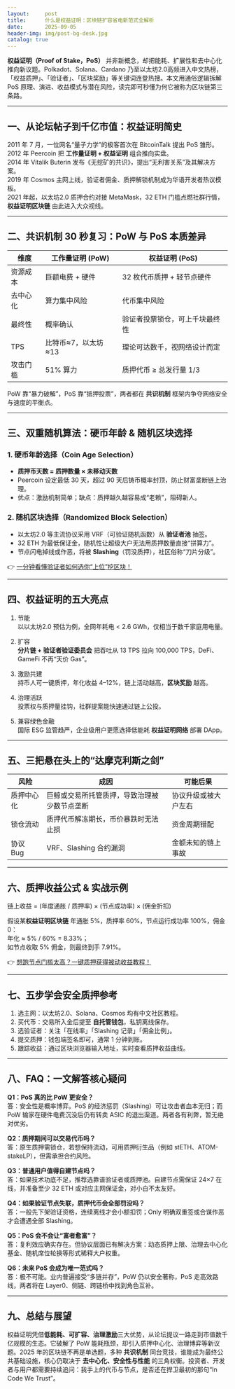 ```yaml
---
layout:     post
title:      什么是权益证明：区块链扩容省电新范式全解析
date:       2025-09-05
header-img: img/post-bg-desk.jpg
catalog: true
---
```


**权益证明（Proof of Stake，PoS）** 并非新概念，却把能耗、扩展性和去中心化推向新议题。Polkadot、Solana、Cardano 乃至以太坊2.0高频进入中文热榜，「权益质押」、「验证者」、「区块奖励」等关键词连登热搜。本文用通俗逻辑拆解 PoS 原理、演进、收益模式与潜在风险，读完即可秒懂为何它被称为区块链第三条路。

---

## 一、从论坛帖子到千亿市值：权益证明简史

2011 年 7 月，一位网名“量子力学”的极客首次在 BitcoinTalk 提出 PoS 雏形。  
2012 年 Peercoin 把 **工作量证明 + 权益证明** 组合推向实盘。  
2014 年 Vitalik Buterin 发布《无挖矿的共识》，提出“无利害关系”及其解决方案。  
2019 年 Cosmos 主网上线，验证者佣金、质押解锁机制成为华语开发者热议模板。  
2021 年起，以太坊2.0 质押合约对接 MetaMask，32 ETH 门槛点燃社群行情，**权益证明区块链** 由此进入大众视线。

---

## 二、共识机制 30 秒复习：PoW 与 PoS 本质差异

| 维度 | 工作量证明 (PoW) | 权益证明 (PoS) |
|---|---|---|
| 资源成本 | 巨额电费 + 硬件 | 32 枚代币质押 + 轻节点硬件 |
| 去中心化 | 算力集中风险 | 代币集中风险 |
| 最终性 | 概率确认 | 验证者投票锁仓，可上千块最终性 |
| TPS | 比特币≈7，以太坊≈13 | 理论可达数千，视网络设计而定 |
| 攻击门槛 | 51% 算力 | 质押代币 ≥ 总发行量 1/3 |

PoW 靠“暴力破解”，PoS 靠“抵押投票”，两者都在 **共识机制** 框架内争夺网络安全与速度的平衡点。

---

## 三、双重随机算法：硬币年龄 & 随机区块选择

### 1. 硬币年龄选择（Coin Age Selection）
- **质押币天数 = 质押数量 × 未移动天数**
- Peercoin 设定最低 30 天，超过 90 天后铸币概率封顶，防止财富垄断链上治理。
- 优点：激励机制简单；缺点：质押越久越容易成“老赖”，阻碍新人。

### 2. 随机区块选择（Randomized Block Selection）
- 以太坊2.0 等主流协议采用 VRF（可验证随机函数）从 **验证者池** 抽签。
- 32 ETH 为最低保证金，随机性让超级大户无法用质押数量直接“拼算力”。
- 节点闪电掉线或作恶，将被 **Slashing**（罚没质押），社区俗称“刀片分级”。

👉 [一分钟看懂验证者如何选你“上位”挖区块！](https://okxdog.com/)

---

## 四、权益证明的五大亮点

1. 节能  
   以以太坊2.0 预估为例，全网年耗电 < 2.6 GWh，仅相当于数千家庭用电量。

2. 扩容  
   **分片链 + 验证者验证委员会** 把吞吐从 13 TPS 拉向 100,000 TPS，DeFi、GameFi 不再“天价 Gas”。

3. 激励共建  
   持币人可一键质押，年化收益 4–12%，链上活动越高，**区块奖励** 越高。

4. 治理活跃  
   投票权与质押量挂钩，社群提案能快速通过链上公投。

5. 兼容绿色金融  
   国际 ESG 监管趋严，企业级用户更愿选择低能耗 **权益证明网络** 部署 DApp。

---

## 五、三把悬在头上的“达摩克利斯之剑”

| 风险 | 成因 | 可能后果 |
|---|---|---|
| 质押中心化 | 巨鲸或交易所托管质押，导致治理被少数节点垄断 | 协议升级或被大户左右 |
| 锁仓流动 | 质押代币解冻期长，币价暴跌时无法止损 | 资金周期错配 |
| 协议 Bug | VRF、Slashing 合约漏洞 | 金额未知的链上事故 |

---

## 六、质押收益公式 & 实战示例

链上收益 = (年度通胀 / 质押率) × (节点成功率) × (佣金折扣)

假设某**权益证明区块链** 年通胀 5%，质押率 60%，节点运行成功率 100%，佣金 0：  
年化 ≈ 5% / 60% = 8.33%；  
如节点收取 5% 佣金，则最终到手 7.91%。

👉 [想跑节点门槛太高？一键质押获得被动收益教程！](https://okxdog.com/)

---

## 七、五步学会安全质押参考

1. 选主网：以太坊2.0、Solana、Cosmos 均有中文社区教程。  
2. 买代币：交易所入金后提至 **自托管钱包**，私钥离线保存。  
3. 选验证者：关注「在线率」「Slashing 记录」「佣金比例」。  
4. 提交质押：钱包端签名即可，通常 1 分钟到账。  
5. 跟踪收益：通过区块浏览器输入地址，实时查看质押收益曲线。

---

## 八、FAQ：一文解答核心疑问

**Q1：PoS 真的比 PoW 更安全？**  
答：安全性是概率博弈。PoS 的经济惩罚（Slashing）可让攻击者血本无归；而 PoW 输家在硬件电费沉没后仍有转卖 ASIC 的退出渠道。两者各有利弊，暂无绝对优劣。

**Q2：质押期间可以交易代币吗？**  
答：原生质押需锁仓，若想保持流动，可用质押衍生品（例如 stETH、ATOM-stakeLP），但需承担合约风险。

**Q3：普通用户值得自建节点吗？**  
答：如果技术功底不足，推荐选靠谱验证者或质押池。自建节点需保证 24×7 在线，并准备至少 32 ETH 或对应主网保证金，对小白不太友好。

**Q4：如果验证节点失联，质押代币会全部罚没吗？**  
答：一般先下架验证资格，连续离线才会小额扣罚；Only 明确双重签或合谋作恶才会遭遇全部 Slashing。

**Q5：PoS 会不会让“富者愈富”？**  
答：复利效应确实存在。但协议层面已有解决方案：动态质押上限、治理去中心化基金、随机席位轮换等形式稀释大户权重。

**Q6：未来 PoS 会成为唯一范式吗？**  
答：极不可能。业内普遍接受“多链并存”，PoW 仍以安全著称，PoS 走高效路线，两者将在 Layer0、侧链、跨链桥中找到角色互补。

---

## 九、总结与展望

权益证明凭借**低能耗、可扩容、治理激励**三大优势，从论坛提议一路走到市值数千亿规模的生态。它破解了 PoW 能耗瓶颈，却引入质押中心化、治理博弈等新议题。2025 年的区块链不再是单选题，多种 **共识机制** 同台竞技，谁能成为最终公共基础设施，核心仍取决于 **去中心化、安全性与性能** 的三角权衡。投资者、开发者与用户都需要持续追问：我手上的代币与节点，是否还在捍卫最初的那句“In Code We Trust”。